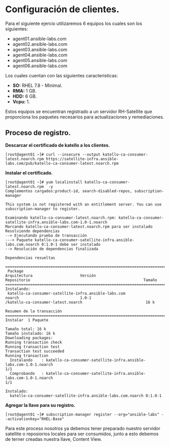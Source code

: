 # Configuración de clientes.

Para el siguiente ejercio utilizaremos 6 equipos los cuales son los siguientes:
* agent01.ansible-labs.com
* agent02.ansible-labs.com
* agent03.ansible-labs.com
* agent04.ansible-labs.com
* agent05.ansible-labs.com
* agent06.ansible-labs.com

Los cuales cuentan con las siguientes caracteristicas:
* **SO:** RHEL 7.8 - Minimal.
* **RMA:** 1 GB.
* **HDD:** 6 GB.
* **Vcpu:** 1.

Estos equipos se encuentran registrado a un servidor RH-Satellite que proporciona los paquetes necesarios para actualizaciones y remediaciones.

## Proceso de registro.

**Descarcar el certificado de katello a los clientes.**

    [root@agent01 ~]# curl --insecure --output katello-ca-consumer-latest.noarch.rpm https://satellite-infra.ansible-labs.com/pub/katello-ca-consumer-latest.noarch.rpm
    
**Instalar el certificado.**

    [root@agent01 ~]# yum localinstall katello-ca-consumer-latest.noarch.rpm  -y
    Complementos cargados:product-id, search-disabled-repos, subscription-manager

    This system is not registered with an entitlement server. You can use subscription-manager to register.

    Examinando katello-ca-consumer-latest.noarch.rpm: katello-ca-consumer-satellite-infra.ansible-labs.com-1.0-1.noarch
    Marcando katello-ca-consumer-latest.noarch.rpm para ser instalado
    Resolviendo dependencias
    --> Ejecutando prueba de transacción
    ---> Paquete katello-ca-consumer-satellite-infra.ansible-labs.com.noarch 0:1.0-1 debe ser instalado
    --> Resolución de dependencias finalizada

    Dependencias resueltas

    =====================================================================================================================================================================================================================
     Package                                                                        Arquitectura                     Versión                          Repositorio                                                  Tamaño
    =====================================================================================================================================================================================================================
    Instalando:
     katello-ca-consumer-satellite-infra.ansible-labs.com                           noarch                           1.0-1                            /katello-ca-consumer-latest.noarch                            16 k

    Resumen de la transacción
    =====================================================================================================================================================================================================================
    Instalar  1 Paquete

    Tamaño total: 16 k
    Tamaño instalado: 16 k
    Downloading packages:
    Running transaction check
    Running transaction test
    Transaction test succeeded
    Running transaction
      Instalando    : katello-ca-consumer-satellite-infra.ansible-labs.com-1.0-1.noarch                                                                                                                              1/1 
      Comprobando   : katello-ca-consumer-satellite-infra.ansible-labs.com-1.0-1.noarch                                                                                                                              1/1 

    Instalado:
      katello-ca-consumer-satellite-infra.ansible-labs.com.noarch 0:1.0-1      

**Agregar la llave para su registro.**

    [root@agent01 ~]# subscription-manager register --org="ansible-labs" --activationkey="RHEL-Base"
    
Para este proceso nosotros ya debemos tener preparado nuestro servidor satellite o reposiorios locales para ser consumidos, junto a esto debemos de terner creadas nuestra llave, Content View.

